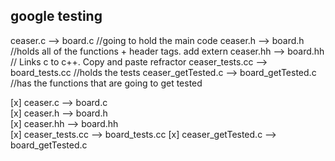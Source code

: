 ## google testing 

ceaser.c --> board.c    //going to hold the main code 
ceaser.h --> board.h    //holds all of the functions + header tags. add extern
ceaser.hh --> board.hh  // Links c to c++. Copy and paste refractor
ceaser_tests.cc --> board_tests.cc //holds the tests
ceaser_getTested.c  --> board_getTested.c //has the functions that are going to get tested




[x]   ceaser.c --> board.c   
[x]   ceaser.h --> board.h    
[x]   ceaser.hh --> board.hh  
[x]   ceaser_tests.cc --> board_tests.cc 
[x]   ceaser_getTested.c  --> board_getTested.c 
